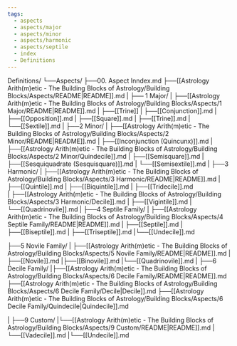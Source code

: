 ```yaml
---
tags:
  - aspects
  - aspects/major
  - aspects/minor
  - aspects/harmonic
  - aspects/septile
  - index
  - Definitions
---
```

Definitions/
└──Aspects/
├──00. Aspect Inndex.md
├──[[Astrology Arith(m)etic - The Building Blocks of Astrology/Building Blocks/Aspects/README|README]].md
|
├── 1 Major/
| ├──[[Astrology Arith(m)etic - The Building Blocks of Astrology/Building Blocks/Aspects/1 Major/README|README]].md
| ├──[[Trine]]
| ├──[[Conjunction]].md
| ├──[[Opposition]].md
| ├──[[Square]].md
| ├──[[Trine]].md
| └──[[Sextile]].md
|
 ├──2 Minor/
| ├──[[Astrology Arith(m)etic - The Building Blocks of Astrology/Building Blocks/Aspects/2 Minor/README|README]].md
 | ├──[[Inconjunction (Quincunx)]].md
 | ├──[[Astrology Arith(m)etic - The Building Blocks of Astrology/Building Blocks/Aspects/2 Minor/Quindecile]].md
 | ├──[[Semisquare]].md
 | ├──[[Sesquiquadrate (Sesquisquare)]].md
| └──[[Semisextile]].md
|
├──3 Harmonic/
| ├──[[Astrology Arith(m)etic - The Building Blocks of Astrology/Building Blocks/Aspects/3 Harmonic/README|README]].md
| ├──[[Quintile]].md
| ├──[[Biquintile]].md
| ├──[[Tridecile]].md  
| ├──[[Astrology Arith(m)etic - The Building Blocks of Astrology/Building Blocks/Aspects/3 Harmonic/Decile]].md
| ├──[[Vigintile]].md
| └──[[Quadrinovile]].md
|
 ├──4 Septile Family/
  | ├──[[Astrology Arith(m)etic - The Building Blocks of Astrology/Building Blocks/Aspects/4 Septile Family/README|README]].md
  | ├──[[Septile]].md
  | ├──[[Biseptile]].md
  | ├──[[Triseptile]].md
|└──[[Undecile]].md
   
├──5 Novile Family/
| ├──[[Astrology Arith(m)etic - The Building Blocks of Astrology/Building Blocks/Aspects/5 Novile Family/README|README]].md
|├──[[Novile]].md
|├──[[Binovile]].md
|└──[[Quadrinovile]].md
|
├──6 Decile Family/
|├──[[Astrology Arith(m)etic - The Building Blocks of Astrology/Building Blocks/Aspects/6 Decile Family/README|README]].md
├──[[Astrology Arith(m)etic - The Building Blocks of Astrology/Building Blocks/Aspects/6 Decile Family/Decile|Decile]].md
├──[[Astrology Arith(m)etic - The Building Blocks of Astrology/Building Blocks/Aspects/6 Decile Family/Quindecile|Quindecile]].md

| ├──9 Custom/
|└──[[Astrology Arith(m)etic - The Building Blocks of Astrology/Building Blocks/Aspects/9 Custom/README|README]].md
 |└──[[Vadecile]].md
 |└──[[Undecile]].md